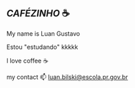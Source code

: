 ## _CAFÉZINHO_ ☕

My name is Luan Gustavo

Estou "estudando" kkkkk

I love coffee ☕

my contact 📫 luan.bilski@escola.pr.gov.br
